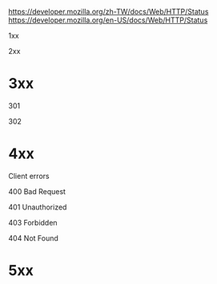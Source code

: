 https://developer.mozilla.org/zh-TW/docs/Web/HTTP/Status
https://developer.mozilla.org/en-US/docs/Web/HTTP/Status

1xx

2xx

# 3xx

301

302

# 4xx

Client errors

400 Bad Request

401 Unauthorized

403 Forbidden

404 Not Found

# 5xx
